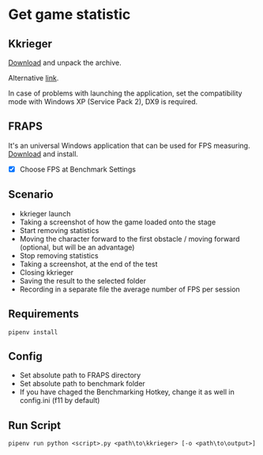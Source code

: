 # Get game statistic
## Kkrieger

[Download](http://www.ag.ru/games/kkrieger/demos#)
and unpack the archive.

Alternative [link](http://web.archive.org/web/20110717024227/http://www.theprodukkt.com/kkrieger#20).

In case of problems with launching the application, set the compatibility mode with Windows XP (Service Pack 2), DX9 is required.


## FRAPS
It's an universal Windows application that can be used for FPS measuring. [Download](https://fraps.com/download.php) and install.

- [x] Choose FPS at Benchmark Settings


## Scenario

- kkrieger launch
- Taking a screenshot of how the game loaded onto the stage
- Start removing statistics
- Moving the character forward to the first obstacle / moving forward (optional, but will be an advantage)
- Stop removing statistics
- Taking a screenshot, at the end of the test
- Closing kkrieger
- Saving the result to the selected folder
- Recording in a separate file the average number of FPS per session


## Requirements
```
pipenv install
```

## Config
- Set absolute path to FRAPS directory 
- Set absolute path to benchmark folder
- If you have chaged the Benchmarking Hotkey, change it as well in config.ini (f11 by default)


## Run Script
```
pipenv run python <script>.py <path\to\kkrieger> [-o <path\to\output>]
```